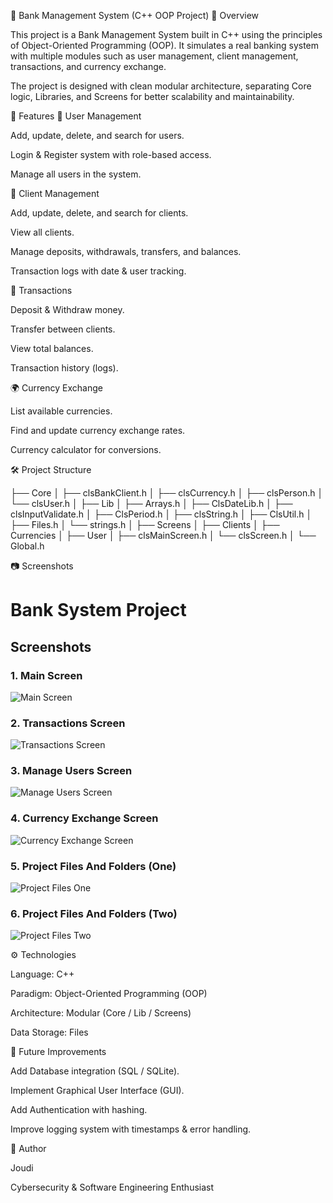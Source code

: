 🏦 Bank Management System (C++ OOP Project)
📌 Overview

This project is a Bank Management System built in C++ using the principles of Object-Oriented Programming (OOP).
It simulates a real banking system with multiple modules such as user management, client management, transactions, and currency exchange.

The project is designed with clean modular architecture, separating Core logic, Libraries, and Screens for better scalability and maintainability.

🚀 Features
🔑 User Management

Add, update, delete, and search for users.

Login & Register system with role-based access.

Manage all users in the system.

👥 Client Management

Add, update, delete, and search for clients.

View all clients.

Manage deposits, withdrawals, transfers, and balances.

Transaction logs with date & user tracking.

💸 Transactions

Deposit & Withdraw money.

Transfer between clients.

View total balances.

Transaction history (logs).

🌍 Currency Exchange

List available currencies.

Find and update currency exchange rates.

Currency calculator for conversions.

🛠️ Project Structure

├── Core
│   ├── clsBankClient.h
│   ├── clsCurrency.h
│   ├── clsPerson.h
│   └── clsUser.h
│
├── Lib
│   ├── Arrays.h
│   ├── ClsDateLib.h
│   ├── clsInputValidate.h
│   ├── ClsPeriod.h
│   ├── clsString.h
│   ├── ClsUtil.h
│   ├── Files.h
│   └── strings.h
│
├── Screens
│   ├── Clients
│   ├── Currencies
│   ├── User
│   ├── clsMainScreen.h
│   └── clsScreen.h
│
└── Global.h

📷 Screenshots

# Bank System Project

## Screenshots

### 1. Main Screen
![Main Screen](screenshots/Main_Screen.png)

### 2. Transactions Screen
![Transactions Screen](screenshots/Transactions_Screen.png)

### 3. Manage Users Screen
![Manage Users Screen](screenshots/Manage_Users_Screen.png)

### 4. Currency Exchange Screen
![Currency Exchange Screen](screenshots/Currency_Exchange_Screen.png)

### 5. Project Files And Folders (One)
![Project Files One](screenshots/Project_Files_And_Folders_One.png)

### 6. Project Files And Folders (Two)
![Project Files Two](screenshots/Project_Files_And_Folders_Two.png)


⚙️ Technologies

Language: C++

Paradigm: Object-Oriented Programming (OOP)

Architecture: Modular (Core / Lib / Screens)

Data Storage: Files

🎯 Future Improvements

Add Database integration (SQL / SQLite).

Implement Graphical User Interface (GUI).

Add Authentication with hashing.

Improve logging system with timestamps & error handling.

👤 Author

Joudi

Cybersecurity & Software Engineering Enthusiast
